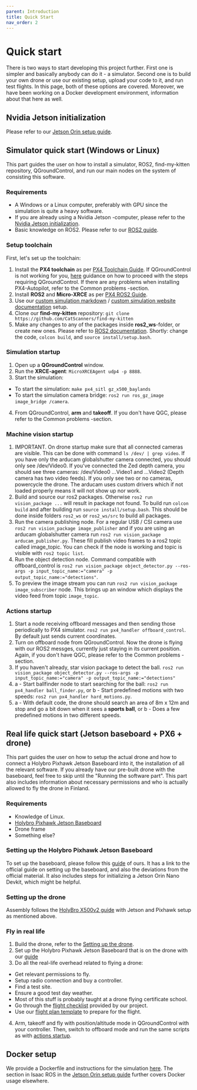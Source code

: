 ```yaml
---
parent: Introduction
title: Quick Start
nav_order: 2
---
```


# Quick start

There is two ways to start developing this project further. First one is simpler and basically anybody can do it - a simulator. Second one is to build your own drone or use our existing setup, upload your code to it, and run test flights. In this page, both of these options are covered. Moreover, we have been working on a Docker development environment, information about that here as well.

## Nvidia Jetson initialization
Please refer to our [Jetson Orin setup guide](https://catscanners.github.io/find-my-kitten/Jetsons%20&%20Pixhawk/jetson-setup.html).

## Simulator quick start (Windows or Linux)

This part guides the user on how to install a simulator, ROS2, find-my-kitten repository, QGroundControl, and run our main nodes on the system of consisting this software.

### Requirements
- A Windows or a Linux computer, preferably with GPU since the simulation is quite a heavy software.
- If you are already using a Nvidia Jetson -computer, please refer to the [Nvidia Jetson initialization](#jetson-initialization).
- Basic knowledge on ROS2. Please refer to our [ROS2 guide](https://catscanners.github.io/find-my-kitten/Jetsons%20&%20Pixhawk/ROS2%20Compiled%20Guide.html).

### Setup toolchain

First, let's set up the toolchain:
1. Install the **PX4 toolchain** as per [PX4 Toolchain Guide](https://docs.px4.io/main/en/dev_setup/dev_env.html). If QGroundControl is not working for you, [here](https://catscanners.github.io/find-my-kitten/QGroundControl%20&%20Drone/) guidance on how to proceed with the steps requiring QGroundControl. If there are any problems when installing PX4-Autopilot, refer to the Common problems -section.
2. Install **ROS2** and **Micro-XRCE** as per [PX4 ROS2 Guide](https://docs.px4.io/main/en/ros2/user_guide.html).
3. Use our [custom simulation markdown](https://github.com/CatScanners/find-my-kitten/blob/main/simulation/instructions.md) / [custom simulation website documentation](https://catscanners.github.io/find-my-kitten/Simulation%20&%20flight%20analysis/Simulation%20setup.html) setup.
4. Clone our **find-my-kitten** repository:
`
git clone https://github.com/CatScanners/find-my-kitten
`
5. Make any changes to any of the packages inside **ros2_ws**-folder, or create new ones. Please refer to [ROS2 documentation](https://docs.ros.org/en/humble/index.html). Shortly: change the code, `colcon build`, and `source install/setup.bash`. 

### Simulation startup 
1. Open up a **QGroundControl** window.
2. Run the **XRCE-agent**: `MicroXRCEAgent udp4 -p 8888`.
3. Start the simulation: 
- To start the simulation: `make px4_sitl gz_x500_baylands`
- To start the simulation camera bridge: `ros2 run ros_gz_image image_bridge /camera`.
4. From QGroundControl, **arm** and **takeoff**. If you don't have QGC, please refer to the Common problems -section.

### Machine vision startup
1. IMPORTANT. On drone startup make sure that all connected cameras are visible. This can be done with command `ls /dev/ | grep video`. If you have only the arducam globalshutter camera connected, you should only see /dev/Video0. 
If you've connected the Zed depth camera, you should see three cameras: /dev/Video0 ...Video1 and ...Video2 (Depth camera has two video feeds). If you only see two or no cameras, powercycle the drone. The arducam uses custom drivers which if not loaded properly means it will not show up nor work.  
2. Build and source our ros2 packages. Otherwise `ros2 run vision_package ...` will result in package not found. To build run `colcon build` and after building run `source install/setup.bash`. This should be done inside folders `ros2_ws` or `ros2_ws/src` to build all packages. 
3. Run the camera publishing node. For a regular USB / CSI camera use `ros2 run vision_package image_publisher` and if you are using an arducam globalshutter camera run `ros2 run vision_package arducam_publisher.py`. These fill publish video frames to a ros2 topic called image_topic. You can check if the node is working and topic is visible with `ros2 topic list`.
4. Run the object detection node. Command compatible with offboard_control is `ros2 run vision_package object_detector.py --ros-args -p input_topic_name:="camera" -p output_topic_name:="detections"`.
5. To preview the image stream you can run `ros2 run vision_package image_subscriber` node. This brings up an window which displays the video feed from topic `image_topic`.

### Actions startup
1. Start a node receiving offboard messages and then sending those periodically to PX4 simulator. `ros2 run px4_handler offboard_control`. By default just sends current coordinates.
2. Turn on offboard node from QGroundControl. Now the drone is flying with our ROS2 messges, currently just staying in its current position. Again, if you don't have QGC, please refer to the Common problems -section.
3. If you haven't already, star vision package to detect the ball.
`ros2 run vision_package object_detector.py --ros-args -p input_topic_name:="camera" -p output_topic_name:="detections"`
4. a - Start ballfinder node to start searching for the ball:
`ros2 run px4_handler ball_finder.py`, or b - Start predefined motions with two speeds: `ros2 run px4_handler hard_motions.py`.
5. a - With default code, the drone should search an area of 8m x 12m and stop and go a bit down when it sees a **sports ball**, or b - Does a few predefined motions in two different speeds.


## Real life quick start (Jetson baseboard + PX6 + drone)

This part guides the user on how to setup the actual drone and how to connect a Holybro Pixhawk Jetson Baseboard into it, the installation of all the relevant software. If you already have our pre-built drone with the baseboard, feel free to skip until the "Running the software part". This part also includes information about necessary permissions and who is actually allowed to fly the drone in Finland.

### Requirements
- Knowledge of Linux.
- [Holybro Pixhawk Jetson Baseboard](https://docs.px4.io/main/en/companion_computer/holybro_pixhawk_jetson_baseboard.html)
- Drone frame
- Something else?

### Setting up the Holybro Pixhawk Jetson Baseboard

To set up the baseboard, please follow this [guide](https://catscanners.github.io/find-my-kitten/Jetsons%20&%20Pixhawk/jetson-setup.html) of ours. It has a link to the official guide on setting up the baseboard, and also the deviations from the official material. It also includes steps for initializing a Jetson Orin Nano Devkit, which might be helpful.

### Setting up the drone

Assembly follows the [HolyBro X500v2 guide](https://docs.holybro.com/drone-development-kit/px4-development-kit-x500v2) with Jetson and Pixhawk setup as mentioned above.

### Fly in real life

1. Build the drone, refer to the [Setting up the drone](#setting-up-the-drone).
2. Set up the Holybro Pixhawk Jetson Baseboard that is on the drone with our [guide](#setting-up-the-holybro-pixhawk-jetson-baseboard)
3. Do all the real-life overhead related to flying a drone:
- Get relevant permissions to fly.
- Setup radio connection and buy a controller.
- Find a test site.
- Ensure a good test day weather.
- Most of this stuff is probably taught at a drone flying certificate school.
- Go through the [flight checklist](../assets/Flight-checklist.pdf) provided by our project.
- Use our [flight plan template](../assets/MissionPlanTemplate.docx) to prepare for the flight.
4. Arm, takeoff and fly with position/altitude mode in QGroundControl with your controller. Then, switch to offboard mode and run the same scripts as with [actions startup](#actions-startup).

## Docker setup

We provide a Dockerfile and instructions for the simulation [here](https://github.com/CatScanners/find-my-kitten/blob/main/simulation/instructions.md). The section in Isaac ROS in the [Jetson Orin setup guide](https://catscanners.github.io/find-my-kitten/Jetsons%20&%20Pixhawk/jetson-setup.html) further covers Docker usage elsewhere.
